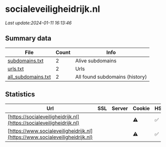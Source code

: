 # socialeveiligheidrijk.nl
*Last update:2024-01-11 16:13:46*
## Summary data
| File       | Count | Info |
|------------|-------|------|
|[subdomains.txt](/data/socialeveiligheidrijk/subdomains.txt)|2|Alive subdomains|
|[urls.txt](/data/socialeveiligheidrijk/urls.txt)|2|Urls|
|[all_subdomains.txt](/data/socialeveiligheidrijk/all_subdomains.txt)|2|All found subdomains (history)|
## Statistics
| Url | SSL | Server | Cookie | HSTS | CSP | XFO | XXP | RP | Tech |
|------------|-------|------|------|------|------|------|------|------|------|
|[https://socialeveiligheidrijk.nl](https://socialeveiligheidrijk.nl)| | |:warning: |:white_check_mark: | |:warning: |:white_check_mark: |:white_check_mark: |:white_check_mark: |HSTS|
|[https://www.socialeveiligheidrijk.nl](https://www.socialeveiligheidrijk.nl)| | |:warning: |:white_check_mark: | |:warning: |:white_check_mark: |:white_check_mark: |:white_check_mark: |HSTS|